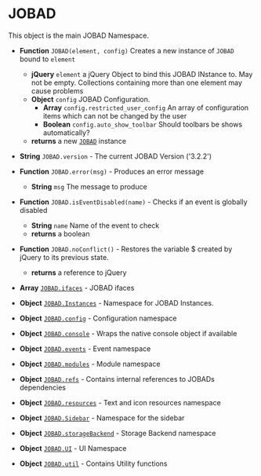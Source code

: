 # JOBAD
This object is the main JOBAD Namespace. 

* **Function** `JOBAD(element, config)` Creates a new instance of `JOBAD` bound to `element` 
	* **jQuery** `element` a jQuery Object to bind this JOBAD INstance to. May not be empty. Collections containing more than one element may cause problems 
	* **Object** `config` JOBAD Configuration. 
		* **Array** `config.restricted_user_config` An array of configuration items which can not be changed by the user
		* **Boolean** `config.auto_show_toolbar` Should toolbars be shows automatically? 
	* **returns** a new [`JOBAD`](JOBADInstance/index.md) instance

* **String** `JOBAD.version` - The current JOBAD Version ('3.2.2')
* **Function** `JOBAD.error(msg)` - Produces an error message
    * **String** `msg` The message to produce
* **Function** `JOBAD.isEventDisabled(name)` - Checks if an event is globally disabled
    * **String** `name` Name of the event to check
    * **returns** a boolean
* **Function** `JOBAD.noConflict()` - Restores the variable $ created by jQuery to its previous state. 
    * **returns** a reference to jQuery
* **Array** [`JOBAD.ifaces`](JOBAD.ifaces/index.md) - JOBAD ifaces
* **Object** [`JOBAD.Instances`](JOBAD.Instances.md) - Namespace for JOBAD Instances.  
* **Object** [`JOBAD.config`](JOBAD.config.md) - Configuration namespace
* **Object** [`JOBAD.console`](JOBAD.console.md) - Wraps the native console object if available
* **Object** [`JOBAD.events`](JOBAD.events/index.md) - Event namespace
* **Object** [`JOBAD.modules`](JOBAD.modules/index.md) - Module namespace
* **Object** [`JOBAD.refs`](JOBAD.refs.md) - Contains internal references to  JOBADs dependencies
* **Object** [`JOBAD.resources`](JOBAD.resources.md) - Text and icon resources namespace
* **Object** [`JOBAD.Sidebar`](JOBAD.Sidebar.md) - Namespace for the sidebar
* **Object** [`JOBAD.storageBackend`](JOBAD.storageBackend.md) - Storage Backend namespace
* **Object** [`JOBAD.UI`](JOBAD.UI/index.md) - UI Namespace
* **Object** [`JOBAD.util`](JOBAD.util.md) - Contains Utility functions